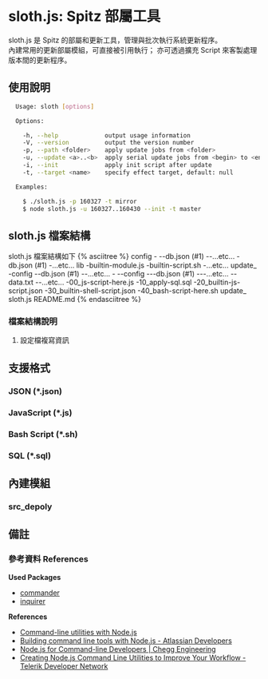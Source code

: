 sloth.js: Spitz 部屬工具 
=========================

sloth.js 是 Spitz 的部屬和更新工具，管理與批次執行系統更新程序。  
內建常用的更新部屬模組，可直接被引用執行；
亦可透過擴充 Script 來客製處理版本間的更新程序。

使用說明
--------

```bash
  Usage: sloth [options]

  Options:

    -h, --help             output usage information
    -V, --version          output the version number
    -p, --path <folder>    apply update jobs from <folder>
    -u, --update <a>..<b>  apply serial update jobs from <begin> to <end>
    -i, --init             apply init script after update
    -t, --target <name>    specify effect target, default: null

  Examples:

    $ ./sloth.js -p 160327 -t mirror
    $ node sloth.js -u 160327..160430 --init -t master
```


sloth.js 檔案結構
------------------

sloth.js 檔案結構如下
{% asciitree %}
config
-<TARGET>
--db.json (#1)
--...etc...
-db.json (#1)
-...etc...
lib
-builtin-module.js
-builtin-script.sh
-...etc...
update_<Number>
-config
--db.json (#1)
--...etc...
-<TARGET>
--config
---db.json (#1)
---...etc...
--data.txt
--...etc...
-00_js-script-here.js
-10_apply-sql.sql
-20_builtin-js-script.json
-30_builtin-shell-script.json
-40_bash-script-here.sh
update_<Number>
sloth.js
README.md
{% endasciitree %}

### 檔案結構說明 ###

1.  設定檔複寫資訊


支援格式
--------

### JSON (*.json) ###

### JavaScript (*.js) ###

### Bash Script (*.sh) ###

### SQL (*.sql) ###




內建模組
--------

### src_depoly ###



備註
----

### 參考資料 References ###

__Used Packages__
-   [commander](https://www.npmjs.com/package/commander)
-   [inquirer](https://www.npmjs.com/package/inquirer)

__References__
-   [Command-line utilities with Node.js](http://goo.gl/9zPKct)
-   [Building command line tools with Node.js - Atlassian Developers](https://goo.gl/mSJCrC)
-   [Node.js for Command-line Developers | Chegg Engineering](http://goo.gl/Clf9nI)
-   [Creating Node.js Command Line Utilities to Improve Your Workflow -Telerik Developer Network](http://goo.gl/AKtVY1)
